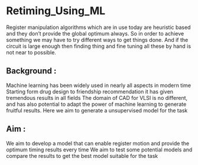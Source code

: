 # Retiming_Using_ML

Register manipulation algorithms which are in use today are heuristic based and they don’t provide the global optimum always. 
So in order to achieve something we may have to try different ways to get things done.
And if the circuit is large enough then finding thing and fine tuning all these by hand is not near to possible.

## Background : 

Machine learning has been widely used in nearly all aspects in modern time
Starting form drug design to friendship recommendation it has given tremendous results in all fields
The domain of CAD for VLSI is no different, and has also potential to adapt the power of machine learning to generate fruitful results.
Here we aim to generate a unsupervised model for the task

## Aim : 

We aim to develop a model that can enable register motion and provide the optimum timing results every time
We aim to test some potential models and compare the results to get the best model suitable for the task	
